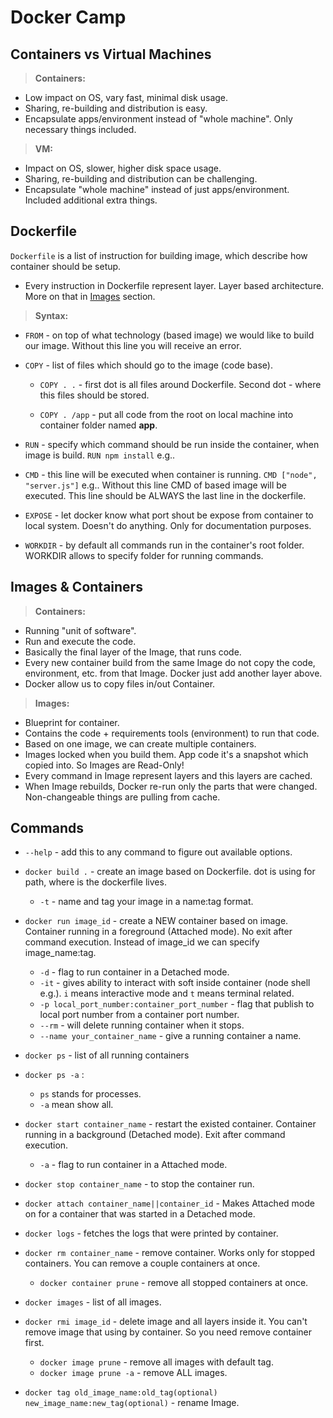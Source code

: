# Docker Camp

## Containers vs Virtual Machines
>**Containers:**
- Low impact on OS, vary fast, minimal disk usage.
- Sharing, re-building and distribution is easy.
- Encapsulate apps/environment instead of "whole machine". Only necessary things included.

>**VM:**
- Impact on OS, slower, higher disk space usage.
- Sharing, re-building and distribution can be challenging.
- Encapsulate "whole machine" instead of just apps/environment. Included additional extra things.

## Dockerfile
`Dockerfile` is a list of instruction for building image, which describe how container should be setup.
- Every instruction in Dockerfile represent layer. Layer based architecture. More on that in [Images](#images) section.

>**Syntax:**
- `FROM` - on top of what technology (based image) we would like to build our image. Without this line you will receive an error.

- `COPY` - list of files which should go to the image (code base).
  - `COPY . .` - first dot is all files around Dockerfile. Second dot - where this files should be stored.

  - `COPY . /app` - put all code from the root on local machine into container folder named __app__.
- `RUN` - specify which command should be run inside the container, when image is build. `RUN npm install` e.g..
- `CMD` - this line will be executed when container is running. `CMD ["node", "server.js"]` e.g.. Without this line CMD of based image will be executed. This line should be ALWAYS the last line in the dockerfile.
- `EXPOSE` - let docker know what port shout be expose from container to local system. Doesn't do anything. Only for documentation purposes.
- `WORKDIR` - by default all commands run in the container's root folder. WORKDIR allows to specify folder for running commands.

## Images & Containers
>**Containers:**
- Running "unit of software".
- Run and execute the code.
- Basically the final layer of the Image, that runs code.
- Every new container build from the same Image do not copy the code, environment, etc. from that Image. Docker just add another layer above.
- Docker allow us to copy files in/out Container.

><a name="images"></a>**Images:**
- Blueprint for container.
- Contains the code + requirements tools (environment) to run that code.
- Based on one image, we can create multiple containers.
- Images locked when you build them. App code it's a snapshot which copied into. So Images are Read-Only!
- Every command in Image represent layers and this layers are cached.
- When Image rebuilds, Docker re-run only the parts that were changed. Non-changeable things are pulling from cache.

## Commands
- `--help` - add this to any command to figure out available options.
- `docker build .` - create an image based on Dockerfile. dot is using for path, where is the dockerfile lives.
  - `-t` - name and tag your image in a name:tag format.


- `docker run image_id` - create a NEW container based on image. Container running in a foreground (Attached mode). No exit after command execution. Instead of image_id we can specify image_name:tag.
  - `-d` - flag to run container in a Detached mode.
  - `-it` - gives ability to interact with soft inside container (node shell e.g.). `i` means interactive mode and `t` means terminal related.
  - `-p local_port_number:container_port_number` - flag that publish to local port number from a container port number.
  - `--rm` - will delete running container when it stops.
  - `--name your_container_name` - give a running container a name.


- `docker ps` - list of all running containers
- `docker ps -a` :
  - `ps` stands for processes.
  - `-a` mean show all.


- `docker start container_name` - restart the existed container. Container running in a background (Detached mode). Exit after command execution.
  - `-a` -  flag to run container in a Attached mode.
- `docker stop container_name` - to stop the container run.
- `docker attach container_name||container_id` - Makes Attached mode on for a container that was started in a Detached mode.
- `docker logs` - fetches the logs that were printed by container.
- `docker rm container_name` - remove container. Works only for stopped containers. You can remove a couple containers at once.
  - `docker container prune` - remove all stopped containers at once.


- `docker images` - list of all images.
- `docker rmi image_id` - delete image and all layers inside it. You can't remove image that using by container. So you need remove container first.
  - `docker image prune` - remove all images with default tag.
  - `docker image prune -a` - remove ALL images.


- `docker tag old_image_name:old_tag(optional) new_image_name:new_tag(optional)` - rename Image.
